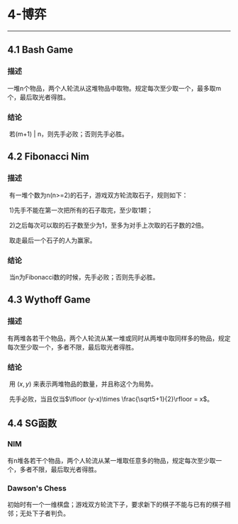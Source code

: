 # 4-博弈

---

## 4.1 Bash Game

### 描述

​	一堆n个物品，两个人轮流从这堆物品中取物。规定每次至少取一个，最多取m个，最后取光者得胜。

### 结论

​	若(m+1) | n，则先手必败；否则先手必胜。

## 4.2 Fibonacci Nim

### 描述

​	有一堆个数为n(n>=2)的石子，游戏双方轮流取石子，规则如下：

​	1)先手不能在第一次把所有的石子取完，至少取1颗；

​	2)之后每次可以取的石子数至少为1，至多为对手上次取的石子数的2倍。

​	取走最后一个石子的人为赢家。

### 结论

​	当n为Fibonacci数的时候，先手必败；否则先手必胜。

## 4.3 Wythoff Game

### 描述

​	有两堆各若干个物品，两个人轮流从某一堆或同时从两堆中取同样多的物品，规定每次至少取一个，多者不限，最后取光者得胜。

### 结论

​	用 $(x, y)$ 来表示两堆物品的数量，并且称这个为局势。

​	先手必败，当且仅当$\lfloor (y-x)\times \frac{\sqrt5+1}{2}\rfloor = x$。

## 4.4 SG函数

### NIM

​	有n堆各若干个物品，两个人轮流从某一堆取任意多的物品，规定每次至少取一个，多者不限，最后取光者得胜。

### Dawson's Chess

​	初始时有一个一维棋盘；游戏双方轮流下子，要求新下的棋子不能与已有的棋子相邻；无处下子者判负。

